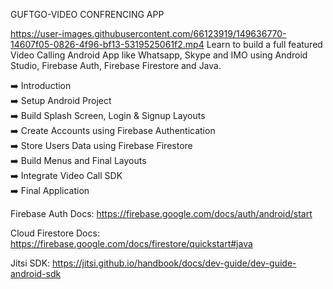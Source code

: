 GUFTGO-VIDEO CONFRENCING APP

https://user-images.githubusercontent.com/66123919/149636770-14607f05-0826-4f96-bf13-5319525061f2.mp4
Learn to build a full featured Video Calling Android App like Whatsapp, Skype and IMO using Android Studio, Firebase Auth, Firebase Firestore and Java. 

➡️ Introduction <br>
➡️ Setup Android Project <br>
➡️ Build Splash Screen, Login & Signup Layouts <br>
➡️ Create Accounts using Firebase Authentication <br>
➡️ Store Users Data using Firebase Firestore <br>
➡️ Build Menus and Final Layouts <br>
➡️ Integrate Video Call SDK <br>
➡️ Final Application <br>

Firebase Auth Docs: https://firebase.google.com/docs/auth/android/start

Cloud Firestore Docs: https://firebase.google.com/docs/firestore/quickstart#java 

Jitsi SDK: https://jitsi.github.io/handbook/docs/dev-guide/dev-guide-android-sdk



